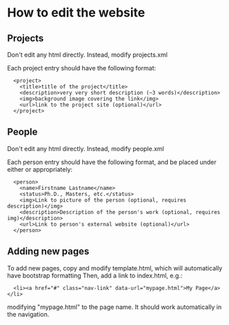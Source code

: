 # How to edit the website

## Projects

Don't edit any html directly. Instead, modify projects.xml

Each project entry should have the following format:
```
  <project>
    <title>title of the project</title>
    <description>very very short description (~3 words)</description>
    <img>background image covering the link</img>
    <url>link to the project site (optional)</url>
  </project>
```

## People

Don't edit any html directly. Instead, modify people.xml

Each person entry should have the following format, and be placed under either <current> or <past> appropriately:
```
  <person>
    <name>Firstname Lastname</name>
    <status>Ph.D., Masters, etc.</status>
    <img>Link to picture of the person (optional, requires description)</img>
    <description>Description of the person's work (optional, requires img)</description>
    <url>Link to person's external website (optional)</url>
  </person>
```
  
## Adding new pages
To add new pages, copy and modify template.html, which will automatically have bootstrap formatting
Then, add a link to index.html, e.g.:
```
  <li><a href="#" class="nav-link" data-url="mypage.html">My Page</a></li>
```
modifying "mypage.html" to the page name. It should work automatically in the navigation.
